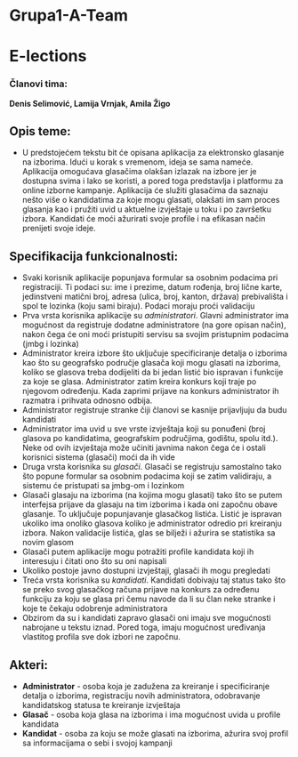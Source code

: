 # Grupa1-A-Team
# E-lections

### Članovi tima:
__Denis Selimović, Lamija Vrnjak, Amila Žigo__

## Opis teme:
* U predstojećem tekstu bit će opisana aplikacija za elektronsko glasanje na izborima. Idući u korak s vremenom, ideja se sama nameće. Aplikacija omogućava glasačima olakšan izlazak na izbore jer je dostupna svima i lako se koristi, a pored toga predstavlja i platformu za online izborne kampanje. Aplikacija će služiti glasačima da saznaju nešto više o kandidatima za koje mogu glasati, olakšati im sam proces glasanja kao i pružiti uvid u aktuelne izvještaje u toku i po završetku izbora. Kandidati će moći ažurirati svoje profile i na efikasan način prenijeti svoje ideje.

## Specifikacija funkcionalnosti:
* Svaki korisnik aplikacije popunjava formular sa osobnim podacima pri registraciji. Ti podaci su: ime i prezime, datum rođenja, broj lične karte, jedinstveni matični broj, adresa (ulica, broj, kanton, država) prebivališta i spol te lozinka (koju sami biraju). Podaci moraju proći validaciju
* Prva vrsta korisnika aplikacije su *administratori*. Glavni administrator ima mogućnost da registruje dodatne administratore (na gore opisan način), nakon čega će oni moći pristupiti servisu sa svojim pristupnim podacima (jmbg i lozinka)
* Administrator kreira izbore što uključuje specificiranje detalja o izborima kao što su geografsko područje glasača koji mogu glasati na izborima, koliko se glasova treba dodijeliti da bi jedan listić bio ispravan i funkcije za koje se glasa. Administrator zatim kreira konkurs koji traje po njegovom određenju. Kada zaprimi prijave na konkurs administrator ih razmatra i prihvata odnosno odbija. 
* Administrator registruje stranke čiji članovi se kasnije prijavljuju da budu kandidati
* Administrator ima uvid u sve vrste izvještaja koji su ponuđeni (broj glasova po kandidatima, geografskim područjima, godištu, spolu itd.). Neke od ovih izvještaja može učiniti javnima nakon čega će i ostali korisnici sistema (glasači) moći da ih vide
* Druga vrsta korisnika su *glasači*. Glasači se registruju samostalno tako što popune formular sa osobnim podacima koji se zatim validiraju, a sistemu će pristupati sa jmbg-om i lozinkom
* Glasači glasaju na izborima (na kojima mogu glasati) tako što se putem interfejsa prijave da glasaju na tim izborima i kada oni započnu obave glasanje. To uključuje popunjavanje glasačkog listića.  Listić je ispravan ukoliko ima onoliko glasova koliko je administrator odredio pri kreiranju izbora. Nakon validacije listića, glas se bilježi i ažurira se statistika sa novim glasom
* Glasači putem aplikacije mogu potražiti profile kandidata koji ih interesuju i čitati ono što su oni napisali
* Ukoliko postoje javno dostupni izvještaji, glasači ih mogu pregledati
* Treća vrsta korisnika su *kandidati*. Kandidati dobivaju taj status tako što se preko svog glasačkog računa prijave na konkurs za određenu funkciju za koju se glasa pri čemu navode da li su član neke stranke i koje te čekaju odobrenje administratora
* Obzirom da su i kandidati zapravo glasači oni imaju sve mogućnosti nabrojane u tekstu iznad. Pored toga, imaju mogućnost uređivanja vlastitog profila sve dok izbori ne započnu. 

## Akteri:
* __Administrator__ - osoba koja je zadužena za kreiranje i specificiranje detalja o izborima, registraciju novih administratora, odobravanje kandidatskog statusa te kreiranje izvještaja
* __Glasač__ - osoba koja glasa na izborima i ima mogućnost uvida u profile kandidata 
* __Kandidat__ - osoba za koju se može glasati na izborima, ažurira svoj profil sa informacijama o sebi i svojoj kampanji


